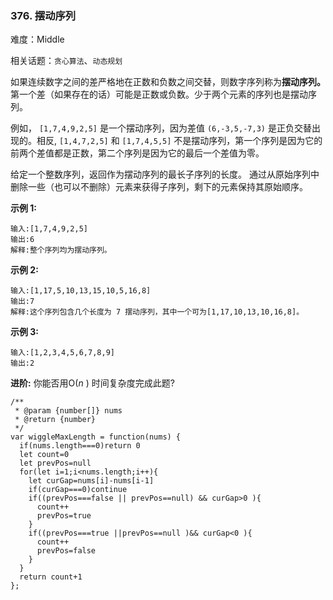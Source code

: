 ### 376. 摆动序列

难度：Middle

相关话题：`贪心算法`、`动态规划`

如果连续数字之间的差严格地在正数和负数之间交替，则数字序列称为**摆动序列。** 第一个差（如果存在的话）可能是正数或负数。少于两个元素的序列也是摆动序列。



例如， `[1,7,4,9,2,5]`  是一个摆动序列，因为差值  `(6,-3,5,-7,3)` 是正负交替出现的。相反,  `[1,4,7,2,5]` 和 `[1,7,4,5,5]`  不是摆动序列，第一个序列是因为它的前两个差值都是正数，第二个序列是因为它的最后一个差值为零。



给定一个整数序列，返回作为摆动序列的最长子序列的长度。 通过从原始序列中删除一些（也可以不删除）元素来获得子序列，剩下的元素保持其原始顺序。



**示例 1:** 



```
输入:[1,7,4,9,2,5]
输出:6 
解释:整个序列均为摆动序列。
```


**示例 2:** 



```
输入:[1,17,5,10,13,15,10,5,16,8]
输出:7
解释:这个序列包含几个长度为 7 摆动序列，其中一个可为[1,17,10,13,10,16,8]。
```


**示例 3:** 



```
输入:[1,2,3,4,5,6,7,8,9]
输出:2
```


**进阶:** 
你能否用O(*n* ) 时间复杂度完成此题?


```
/**
 * @param {number[]} nums
 * @return {number}
 */
var wiggleMaxLength = function(nums) {
  if(nums.length===0)return 0
  let count=0
  let prevPos=null
  for(let i=1;i<nums.length;i++){
    let curGap=nums[i]-nums[i-1]
    if(curGap===0)continue
    if((prevPos===false || prevPos==null) && curGap>0 ){
      count++
      prevPos=true
    }
    if((prevPos===true ||prevPos==null )&& curGap<0 ){
      count++
      prevPos=false
    }
  }
  return count+1
};
```

